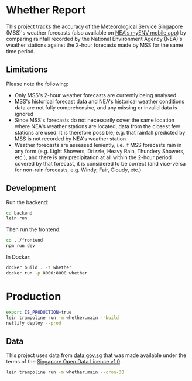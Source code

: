 # Whether Report

This project tracks the accuracy of the [Meteorological Service Singapore](http://www.weather.gov.sg/weather-forecast-2hrnowcast-2/) (MSS)'s weather forecasts (also available on [NEA's myENV mobile app](https://va.ecitizen.gov.sg/CFP/CustomerPages/NEA_google/displayresult.aspx?MesId=3725718&Source=Google&url=va.ecitizen.gov.sg)) by comparing rainfall recorded by the National Environment Agency (NEA)'s weather stations against the 2-hour forecasts made by MSS for the same time period.

## Limitations

Please note the following:

- Only MSS's 2-hour weather forecasts are currently being analysed
- MSS's historical forecast data and NEA's historical weather conditions data are not fully comprehensive, and any missing or invalid data is ignored
- Since MSS's forecasts do not necessarily cover the same location where  NEA's weather stations are located, data from the closest few stations are used. It is therefore possible, e.g. that rainfall predicted by MSS is not recorded by NEA's weather station
- Weather forecasts are assessed leniently, i.e. if MSS forecasts rain in any form (e.g. Light Showers, Drizzle, Heavy Rain, Thundery Showers, etc.), and there is any precipitation at all within the 2-hour period covered by that forecast, it is considered to be correct (and vice-versa for non-rain forecasts, e.g. Windy, Fair, Cloudy, etc.)

## Development

Run the backend:

```bash
cd backend
lein run
```

Then run the frontend:

```bash
cd ../frontend
npm run dev
```

In Docker:

```bash
docker build . -t whether
docker run -p 8000:8000 whether
```

# Production

```bash
export IS_PRODUCTION=true
lein trampoline run -m whether.main --build
netlify deploy --prod
```

## Data

This project uses data from [data.gov.sg](https://data.gov.sg) that was made available under the terms of the [Singapore Open Data Licence v1.0](https://data.gov.sg/open-data-licence).

```bash
lein trampoline run -m whether.main --cron-30
```
